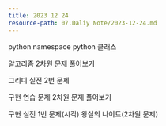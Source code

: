 ```yaml
---
title: 2023 12 24
resource-path: 07.Daliy Note/2023-12-24.md
---
```

python namespace
python 클래스

알고리즘 2차원 문제 풀어보기










그리디 실전 2번 문제

구현 연습 문제 2차원 문제 풀어보기

구현 실전 1번 문제(시각) 왕실의 나이트(2차원 문제)